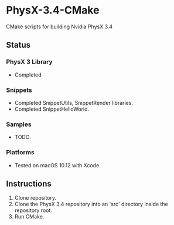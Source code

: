 # PhysX-3.4-CMake
CMake scripts for building Nvidia PhysX 3.4

## Status 

### PhysX 3 Library
* Completed

### Snippets
* Completed SnippetUtils, SnippetRender libraries.
* Completed SnippetHelloWorld.

### Samples
* TODO.

### Platforms
* Tested on macOS 10.12 with Xcode.

## Instructions

1. Clone repository.
2. Clone the PhysX 3.4 repository into an 'src' directory inside the repository root.
3. Run CMake.
